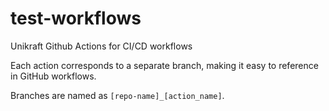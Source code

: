 # test-workflows
Unikraft Github Actions for CI/CD workflows

Each action corresponds to a separate branch, making it easy to reference in GitHub workflows.

Branches are named as `[repo-name]_[action_name]`.
